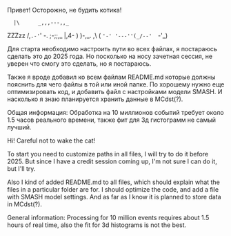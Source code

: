 Привет! Осторожно, не будить котика!

      |\      _,,,---,,_
ZZZzz /,`.-'`'    -.  ;-;;,_
     |,4-  ) )-,_. ,\ (  `'-'
    '---''(_/--'  `-'\_)

Для старта необходимо настроить пути во всех файлах, я постараюсь сделать это до 2025 года. 
Но посколько на носу зачетная сессия, не уверен что смогу это сделать, но я постараюсь.

Также я вроде добавил ко всем файлам README.md которые должны пояснить для чего файлы в той или иной папке.
По хорошему нужно еще оптимизировать код, и добавить файл с настройками модели SMASH. И насколько я знаю планируется хранить данные в MCdst(?).

Общая  информация:
Обработка на 10 миллионов событий требует около 1.5 часов реального времени, также фит для 3д гистограмм не самый лучший.

$$$$$$$$$$$$$$$$$$$$$$$$$$$$$$$$$$$$$$$$$$$$$$$$$$$$$$$$$$$$$$$$$$$$$$$$$$$$$$$$$$$$$$$$$$$$$$$$$$$$$$$$$$$$$$$$$$$$$$$$$$$$$$$$$$$$$$$$$$$$$$$$$$$$

Hi! Careful not to wake the cat!

To start you need to customize paths in all files, I will try to do it before 2025. 
But since I have a credit session coming up, I'm not sure I can do it, but I'll try.

Also I kind of added README.md to all files, which should explain what the files in a particular folder are for.
I should optimize the code, and add a file with SMASH model settings. And as far as I know it is planned to store data in MCdst(?).

General information:
Processing for 10 million events requires about 1.5 hours of real time, also the fit for 3d histograms is not the best.
